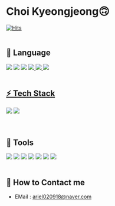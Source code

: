 <h1>Choi Kyeongjeong🙃</h1>

[![Hits](https://hits.seeyoufarm.com/api/count/incr/badge.svg?url=https%3A%2F%2Fgithub.com%2Fkyeongjeong&count_bg=%2379C83D&title_bg=%23555555&icon=github.svg&icon_color=%23E7E7E7&title=kyeongjeong&edge_flat=true)](https://hits.seeyoufarm.com)
<br><br>

🔨 Language
- 
<a href="" target="_blank"><img src="https://img.shields.io/badge/C-A8B9CC?style=flat-square&logo=C&logoColor=white"/></a>
<a href="" target="_blank"><img src="https://img.shields.io/badge/C++-00599C?style=flat-square&logo=C%2B%2B&logoColor=white"/></a>
<a href="" target="_blank"><img src="https://img.shields.io/badge/java-%23ED8B00.svg?style=flat-square&logo=java&logoColor=white"/></a>
<a href="" target="_blank"><img src="https://img.shields.io/badge/HTML5-E34F26?style=flat&logo=HTML5&logoColor=white" />
<a href="" target="_blank"><img src="https://img.shields.io/badge/CSS3-1572B6?style=flat&logo=CSS3&logoColor=white" />
<a href="" target="_blank"><img src="https://img.shields.io/badge/JavaScript-F7DF1E?style=flat&logo=JavaScript&logoColor=white" />
<br><br>

⚡ Tech Stack
-
<a href="" target="_blank"><img src="https://img.shields.io/badge/Spring-6DB33F?style=flat-square&logo=Spring&logoColor=white"/></a>
<img src="https://img.shields.io/badge/mysql-4479A1?style=flat-square&logo=mysql&logoColor=white">  
<br><br>

🔧 Tools
- 
<a href="" target="_blank"><img src="https://img.shields.io/badge/git-%23F05033.svg?style=flat-square&logo=git&logoColor=white"/></a>
<a href="" target="_blank"><img src="https://img.shields.io/badge/github-%23121011.svg?style=flat-square&logo=github&logoColor=white"/></a>
<a href="" target="_blank"><img src="https://img.shields.io/badge/Notion-%23000000.svg?style=flat-square&logo=notion&logoColor=white"/></a>
<a href="" target="_blank"><img src="https://img.shields.io/badge/Visual%20Studio%20Code-0078d7.svg?style=flat-square&logo=visual-studio-code&logoColor=white"/></a>
<a href="" target="_blank"><img src="https://img.shields.io/badge/Visual%20Studio-5C2D91.svg?style=flat-square&logo=visual-studio&logoColor=white"/></a>
<a href="" target="_blank"><img src="https://img.shields.io/badge/IntelliJIDEA-000000.svg?style=flat-square&logo=intellij-idea&logoColor=white"/></a>
<a href="" target="_blank"><img src="https://img.shields.io/badge/Eclipse IDE-2C2255?style=flat&logo=Eclipse IDE&logoColor=white"/></a>
<br><br>
 
💬 How to Contact me
- 
- EMail : <ariel020918@naver.com>








<!--

💾 My Github
- 
<a href="" target="_blank">[![Anurag's GitHub stats](https://github-readme-stats.vercel.app/api?username=kyeongjeong)](https://github.com/anuraghazra/github-readme-stats)</a>
<a href="" target="_blank">![Top Langs](https://github-readme-stats.vercel.app/api/top-langs/?username=kyeongjeong)</a>
<br><br>

**kyeongjeong/kyeongjeong** is a ✨ _special_ ✨ repository because its `README.md` (this file) appears on your GitHub profile.

Here are some ideas to get you started:

- 🔭 I’m currently working on ...
- 🌱 I’m currently learning ...
- 👯 I’m looking to collaborate on ...
- 🤔 I’m looking for help with ...
- 💬 Ask me about ...
- 📫 How to reach me: ...
- 😄 Pronouns: ...
- ⚡ Fun fact: ...
-->
